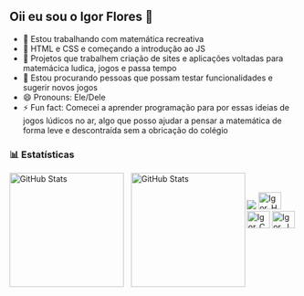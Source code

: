 ## Oii eu sou o Igor Flores 👋

- 🔭 Estou trabalhando com matemática recreativa
- 🌱 HTML e CSS e começando a introdução ao JS
- 👯 Projetos que trabalhem criação de sites e aplicações voltadas para matemácica ludica, jogos e passa tempo
- 🤔 Estou procurando pessoas que possam testar funcionalidades e sugerir novos jogos 
- 😄 Pronouns: Ele/Dele
- ⚡ Fun fact: Comecei a aprender programação para por essas ideias de jogos lúdicos no ar, algo que posso ajudar a pensar a matemática de forma leve e descontraída sem a obricação do colégio

### 📊 Estatísticas

<p>
  <img 
    align="left" 
    alt="GitHub Stats" 
    height="200" 
    style="padding-right: 10px;" 
    src="https://github-readme-stats.vercel.app/api?username=FloresIgor&show_icons=true&theme=dark&include_all_commits=true&locale=pt-br" 
  />
<img 
      align="left" 
      alt="GitHub Stats" 
      height="200" 
      src="https://github-readme-stats.vercel.app/api/top-langs/?username=FloresIgor&theme=dark&layout=compact&custom_title=Tecnologias&langs_count=9" 
  />
</p>
<br><br>
<div style="display: inline_block">
  <a href="https://www.instagram.com/igor_flores13/" target="_blank"><img src="https://img.shields.io/badge/Instagram-E4405F?style=for-the-badge&logo=instagram&logoColor=white" target="_blank"></a>
  <img alin="center" alt="Igor_HTML" height="30" width="40" src="https://cdn.jsdelivr.net/gh/devicons/devicon@latest/icons/html5/html5-original.svg">
  <img alin="center" alt="Igor_CSS" height="30" width="40" src="https://cdn.jsdelivr.net/gh/devicons/devicon@latest/icons/css3/css3-original.svg" >
  <img alin="center" alt="Igor_JS" height="30" width="40" src="https://cdn.jsdelivr.net/gh/devicons/devicon@latest/icons/javascript/javascript-original.svg">
  
</div>
